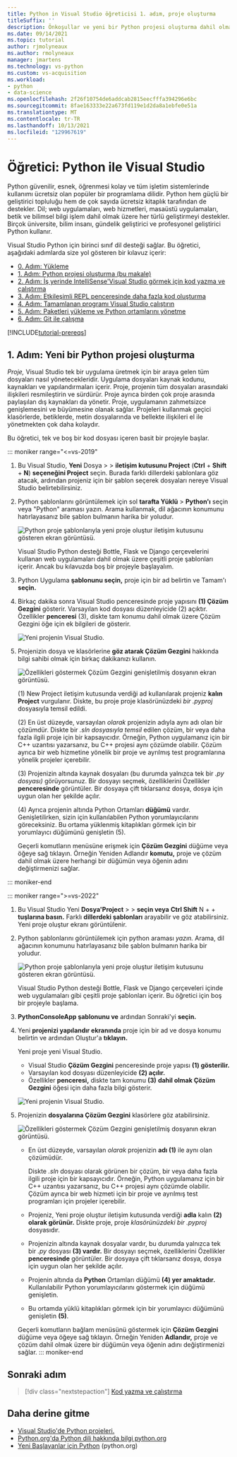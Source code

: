 ```yaml
---
title: Python in Visual Studio öğreticisi 1. adım, proje oluşturma
titleSuffix: ''
description: Önkoşullar ve yeni bir Python projesi oluşturma dahil olmak üzere Visual Studio Python özelliklerine ilişkin temel kılavuza genel bakış ve 1. adım.
ms.date: 09/14/2021
ms.topic: tutorial
author: rjmolyneaux
ms.author: rmolyneaux
manager: jmartens
ms.technology: vs-python
ms.custom: vs-acquisition
ms.workload:
- python
- data-science
ms.openlocfilehash: 2f26f10754de6addcab2815eecfffa394296e6bc
ms.sourcegitcommit: 8fae163333e22a673fd119e1d2da8a1ebfe0e51a
ms.translationtype: MT
ms.contentlocale: tr-TR
ms.lasthandoff: 10/13/2021
ms.locfileid: "129967619"
---
```

# <a name="tutorial-work-with-python-in-visual-studio"></a>Öğretici: Python ile Visual Studio

Python güvenilir, esnek, öğrenmesi kolay ve tüm işletim sistemlerinde kullanımı ücretsiz olan popüler bir programlama dilidir. Python hem güçlü bir geliştirici topluluğu hem de çok sayıda ücretsiz kitaplık tarafından de destekler. Dil; web uygulamaları, web hizmetleri, masaüstü uygulamaları, betik ve bilimsel bilgi işlem dahil olmak üzere her türlü geliştirmeyi destekler. Birçok üniversite, bilim insanı, gündelik geliştirici ve profesyonel geliştirici Python kullanır.

Visual Studio Python için birinci sınıf dil desteği sağlar. Bu öğretici, aşağıdaki adımlarda size yol gösteren bir kılavuz içerir:

- [0. Adım: Yükleme](tutorial-working-with-python-in-visual-studio-step-00-installation.md)
- [1. Adım: Python projesi oluşturma (bu makale)](#step-1-create-a-new-python-project)
- [2. Adım: İş yerinde IntelliSense'Visual Studio görmek için kod yazma ve çalıştırma](tutorial-working-with-python-in-visual-studio-step-02-writing-code.md)
- [3. Adım: Etkileşimli REPL penceresinde daha fazla kod oluşturma](tutorial-working-with-python-in-visual-studio-step-03-interactive-repl.md)
- [4. Adım: Tamamlanan programı Visual Studio çalıştırın](tutorial-working-with-python-in-visual-studio-step-04-debugging.md)
- [5. Adım: Paketleri yükleme ve Python ortamlarını yönetme](tutorial-working-with-python-in-visual-studio-step-05-installing-packages.md)
- [6. Adım: Git ile çalışma](tutorial-working-with-python-in-visual-studio-step-06-working-with-git.md)

[!INCLUDE[tutorial-prereqs](includes/tutorial-prereqs.md)]

## <a name="step-1-create-a-new-python-project"></a>1. Adım: Yeni bir Python projesi oluşturma

*Proje,* Visual Studio tek bir uygulama üretmek için bir araya gelen tüm dosyaları nasıl yönetecekleridir. Uygulama dosyaları kaynak kodunu, kaynakları ve yapılandırmaları içerir. Proje, projenin tüm dosyaları arasındaki ilişkileri resmileştirin ve sürdürür. Proje ayrıca birden çok proje arasında paylaşılan dış kaynakları da yönetir. Proje, uygulamanın zahmetsizce genişlemesini ve büyümesine olanak sağlar. Projeleri kullanmak geçici klasörlerde, betiklerde, metin dosyalarında ve bellekte ilişkileri el ile yönetmekten çok daha kolaydır.

Bu öğretici, tek ve boş bir kod dosyası içeren basit bir projeyle başlar.

::: moniker range="<=vs-2019"
1. Bu Visual Studio, **Yeni** Dosya  >    >  **iletişim kutusunu Project** (**Ctrl** + **Shift** + **N**) **seçeneğini Project** seçin. Burada farklı dillerdeki şablonlara göz atacak, ardından projeniz için bir şablon seçerek dosyaları nereye Visual Studio belirtebilirsiniz.

1. Python şablonlarını görüntülemek için sol **tarafta Yüklü**  >  **Python'ı** seçin veya "Python" araması yazın. Arama kullanmak, dil ağacının konumunu hatırlayasanız bile şablon bulmanın harika bir yoludur.

    ![Python proje şablonlarıyla yeni proje oluştur iletişim kutusunu gösteren ekran görüntüsü.](media/vs-getting-started-python-01-new-project.png)

    Visual Studio Python desteği Bottle, Flask ve Django çerçevelerini kullanan web uygulamaları dahil olmak üzere çeşitli proje şablonları içerir. Ancak bu kılavuzda boş bir projeyle başlayalım.

1. Python Uygulama **şablonunu seçin,** proje için bir ad belirtin ve Tamam'ı **seçin.**

1. Birkaç dakika sonra Visual Studio penceresinde proje yapısını **(1) Çözüm Gezgini** gösterir. Varsayılan kod dosyası düzenleyicide (2) açıktır. Özellikler **penceresi** (3), diskte tam konumu dahil olmak üzere Çözüm Gezgini öğe için ek bilgileri de gösterir.

    ![Yeni projenin Visual Studio.](media/vs-getting-started-python-02-windows.png)

1. Projenizin dosya ve klasörlerine **göz atarak Çözüm Gezgini** hakkında bilgi sahibi olmak için birkaç dakikanızı kullanın.

    ![Özellikleri göstermek Çözüm Gezgini genişletilmiş dosyanın ekran görüntüsü.](media/vs-getting-started-python-03-solution-explorer.png)

    (1) New Project iletişim kutusunda verdiği ad kullanılarak projeniz **kalın Project** vurgulanır. Diskte, bu proje proje klasörünüzdeki *bir .pyproj* dosyasıyla temsil edildi.

    (2) En üst düzeyde, varsayılan *olarak* projenizin adıyla aynı adı olan bir çözümdür. Diskte bir *.sln dosyasıyla temsil* edilen çözüm, bir veya daha fazla ilgili proje için bir kapsayıcıdır. Örneğin, Python uygulamanız için bir C++ uzantısı yazarsanız, bu C++ projesi aynı çözümde olabilir. Çözüm ayrıca bir web hizmetine yönelik bir proje ve ayrılmış test programlarına yönelik projeler içerebilir.

    (3) Projenizin altında kaynak dosyaları (bu durumda yalnızca tek bir *.py dosyası)* görüyorsunuz. Bir dosyayı seçmek, özelliklerini Özellikler **penceresinde** görüntüler. Bir dosyaya çift tıklarsanız dosya, dosya için uygun olan her şekilde açılır.

    (4) Ayrıca projenin altında Python Ortamları **düğümü** vardır. Genişletilirken, sizin için kullanılabilen Python yorumlayıcılarını göreceksiniz. Bu ortama yüklenmiş kitaplıkları görmek için bir yorumlayıcı düğümünü genişletin (5).

    Geçerli komutların menüsüne erişmek için **Çözüm Gezgini** düğüme veya öğeye sağ tıklayın. Örneğin Yeniden Adlandır **komutu,** proje ve çözüm dahil olmak üzere herhangi bir düğümün veya öğenin adını değiştirmenizi sağlar.

::: moniker-end

::: moniker range=">=vs-2022"
1. Bu Visual Studio Yeni **Dosya'Project**  >    >  **seçin veya** **Ctrl Shift** N +  + **tuşlarına basın.** Farklı **dillerdeki şablonları** arayabilir ve göz atabilirsiniz. Yeni proje oluştur ekranı görüntülenir.
   
1. Python şablonlarını görüntülemek için python araması *yazın.* Arama, dil ağacının konumunu hatırlayasanız bile şablon bulmanın harika bir yoludur.
   
   ![Python proje şablonlarıyla yeni proje oluştur iletişim kutusunu gösteren ekran görüntüsü.](media/vs-2022/getting-started-python-new-project.png)
   
   Visual Studio Python desteği Bottle, Flask ve Django çerçeveleri içinde web uygulamaları gibi çeşitli proje şablonları içerir. Bu öğretici için boş bir projeyle başlama.
   
1. **PythonConsoleApp şablonunu ve** ardından Sonraki'yi **seçin.**
   
1. Yeni **projenizi yapılandır ekranında** proje için bir ad ve dosya konumu belirtin ve ardından Oluştur'a **tıklayın.**
   
   Yeni proje yeni Visual Studio.
   
   - Visual Studio **Çözüm Gezgini** penceresinde proje yapısı **(1) gösterilir.**
   - Varsayılan kod dosyası düzenleyicide **(2) açılır.**
   - Özellikler **penceresi,** diskte tam konumu **(3)** **dahil olmak Çözüm Gezgini** öğesi için daha fazla bilgi gösterir.
   
   ![Yeni projenin Visual Studio.](media/vs-2022/getting-started-python-windows.png)
   
1. Projenizin **dosyalarına Çözüm Gezgini** klasörlere göz atabilirsiniz.
   
   ![Özellikleri göstermek Çözüm Gezgini genişletilmiş dosyanın ekran görüntüsü.](media/vs-2022/getting-started-python-solution-explorer.png)
   
   - En üst düzeyde, varsayılan *olarak* projenizin **adı (1)** ile aynı olan çözümüdür.
     
     Diskte *.sln* dosyası olarak görünen bir çözüm, bir veya daha fazla ilgili proje için bir kapsayıcıdır. Örneğin, Python uygulamanız için bir C++ uzantısı yazarsanız, bu C++ projesi aynı çözümde olabilir. Çözüm ayrıca bir web hizmeti için bir proje ve ayrılmış test programları için projeler içerebilir.
   
   - Projeniz, Yeni proje oluştur iletişim kutusunda verdiği **adla** kalın **(2) olarak görünür.** Diskte proje, proje *klasörünüzdeki bir .pyproj* dosyasıdır.
   
   - Projenizin altında kaynak dosyalar vardır, bu durumda yalnızca tek bir *.py* dosyası **(3) vardır.** Bir dosyayı seçmek, özelliklerini Özellikler **penceresinde** görüntüler. Bir dosyaya çift tıklarsanız dosya, dosya için uygun olan her şekilde açılır.
   
   - Projenin altında da **Python** Ortamları düğümü **(4) yer amaktadır.** Kullanılabilir Python yorumlayıcılarını göstermek için düğümü genişletin.
   
   - Bu ortamda yüklü kitaplıkları görmek için bir yorumlayıcı düğümünü genişletin **(5)**.
   
   Geçerli komutların bağlam menüsünü göstermek için **Çözüm Gezgini** düğüme veya öğeye sağ tıklayın. Örneğin Yeniden **Adlandır,** proje ve çözüm dahil olmak üzere bir düğümün veya öğenin adını değiştirmenizi sağlar.
::: moniker-end

## <a name="next-step"></a>Sonraki adım

> [!div class="nextstepaction"]
> [Kod yazma ve çalıştırma](tutorial-working-with-python-in-visual-studio-step-02-writing-code.md)

## <a name="go-deeper"></a>Daha derine gitme

- [Visual Studio'de Python projeleri.](managing-python-projects-in-visual-studio.md)
- [Python.org'da Python dili hakkında bilgi python.org](https://www.python.org)
- [Yeni Başlayanlar için Python](https://www.python.org/about/gettingstarted/) (python.org)
